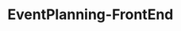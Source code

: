 # EventPlanning-FrontEnd
<!--planiverse-screengrab
<p align="center">
  <img width="960" src="./travelapprepo.png">
</p>

<p> JustGo Travel is the second project I created at <a href="https://perscholas.org/courses/software-engineer/software-engineer-atlanta/">Per Scholas'</a> Software Engineer Training using React.js. This is a fictitious website that focuses on travel and utilizes the Fetch method and UseEffect hook to make a request to <a href= "https://developers.google.com/maps/documentation/places/web-service">Google Maps' Places Autocomplete API</a> and <a href= "https://api-ninjas.com/api/bucketlist">API Ninja's Bucket List</a>. This is the <a href= "https://travelapp-f8sm.onrender.com/">live link</a> for my React Application.</p>
<hr></hr>

<h3>Application Features</h3>

<p>The homepage features a navigation menu bar that creates an orange underline when users hover over a specific navigation link. In the far right corner is the support link, represented by a '24/7' headset icon. When clicked, this opens up the default email client suggesting that the user may receive support by sending an email to the 'mailto' link address.<br> 

At the center of the homepage is the start button that leads users to the Bucket List Generator page. This page consists of three parts: Bucket List Generator, customer reviews, and the JustGo Travel's accolades.</p>

<h4>API Ninjas Data Source</h4>

<p>The first words on this page is a greeting to the user. There are several greeting options, namely, 'Good morning traveler', 'Good afternoon traveler', 'Good evening traveler', and 'Good night traveler'. The user is greeted with the greeting specific to their local time.</p>

<p>The heading prompts the user to be adventurous and click the 'Explore Now' button so that they can receive a bucklet list idea. This feature returns a random bucket list idea from <a href= "https://api-ninjas.com/api/bucketlist">API Ninjas</a>. When the user clicks the button, a yellow bucket appears on-screen and the idea is loaded above it. The bucket also consists of a button called, 'more adventure' which gives the user the opportunity to refresh the page, click the 'Explore Now' button again for another random bucket list idea. <br>

In addition, as the user begins to scroll 500 pixels away from the top of the page, a back to the top button is triggered so that users can use this shortcut, if needs be. This back to the top button is the JustGo Travel logo.</p>

<p>When users scroll downward, they are able to view the the customer reviews' section which is presented as a carousel with left and right arrows for direction. This carousel was created using an npm <a href="https://www.npmjs.com/package/react-elastic-carousel?activeTab=readme">react-elastic-carousel</a> package. Beneath the reviews' carousel is the company's awards and recoginition. This is displayed as a grid of three columns and the names of the fictitious companies (those that honored JustGo Travel) are included below. </p>

<h4>Google Maps Places Autocomplete Data Source</h4>

<p>This page consists of an Address Lookup feature in which users are able to type in a name of a place, anywhere in the world, and the table above the text input bar displays the latitude and longitude, as well as the address of the place. This was made possible by <a href= "https://www.npmjs.com/pack">Google Maps places library</a> which features a utility function to geocode and receive the latitude and longitude via Google Map's Geocoder API. Also, one can easily refresh their search by clicking the 'refresh search' button below the input bar.</p>

<p>The About navigation menu leads the users to a summary of the company's history. These paragraphs are placeholder text created by a <a href= "https://www.lipsum.com/">Lorem ipsum generator</a>. This page also features a photo grid layout of the employees at JustGo Travel and a section dedicated to partners of the company</p>
<hr></hr>

<h3>Technologies used:</h3>
 <ul>
  <li>React Library: <a href="https://react.dev/learn/writing-markup-with-jsx">JSX</a> and <a href="https://react.dev/">React.js</a>
  <li><a href="https://developer.chrome.com/docs/devtools/open/">Chrome DevTools</a></li>
  <li><a href= "https://developers.google.com/maps/documentation/places/web-service">Google Maps' Places Autocomplete API</a></li>
  <li><a href= "https://api-ninjas.com/api/bucketlist">API Ninja's Bucket List</a></li>
  <li><a href="https://render.com/">Render</a></li>
  <li><a href="https://www.figma.com/">Figma</a></li>
  <li><a href="https://docs.google.com/">Google Docs</a></li>
  <li><a href="https://code.visualstudio.com/">Visual Studio Code</a></li>
  <li><a href="https://github.com/">GitHub</a></li>
  <li><a href="https://coolors.co/">Coolors</a></li>
  <li><a href="https://www.lipsum.com/">Lorem Ipsum</a></li>
  <li><a href=https://www.adobe.com/products/illustrator.html">Adobe Illustrator</a></li>
  <li><a href="https://www.adobe.com/products/photoshop.html">Adobe Photoshop</a></li>
  <li><a href="https://www.flaticon.com/">Flaticon</a></li>
  <li><a href="https://www.freeconvert.com/video-compressor">Freeconvert</a></li>
  <li><a href="https://www.npmjs.com/package/pack">Npm Packages</a></li>
  <li><a href="https://www.freepik.com/">Freepik</a></li>
  <li><a href="https://www.pexels.com/">Pexels</a></li>  
  <li><a href="https://tenor.com/">Tenor</a></li> 
 </ul>
 
<hr></hr>

<h3>Planning Process</h3>
<p>Google docs was used to jot down ideas for this project. My wireframe was designed via Figma. The website's colors were sourced on Coolors; and animations were created via Adobe Photoshop and Illustrator, and some were sourced on Freepik.</p>

<hr></hr>

<h3>Wireframe</h3>
<img src="/wireframe.png">

<hr></hr>
<h3>Challenges</h3>
<ul>
<li>Sourcing an API that works, and does not require credit card payment</li>
<li>Linking images to display in the browser via the map method</li>
</ul>

<hr></hr>
<h3>Getting Started with Create React App</h3>

This project was bootstrapped with [Create React App](https://github.com/facebook/create-react-app).

## Available Scripts

In the project directory, you can run:

### `npm start`

Runs the app in the development mode.\
Open [http://localhost:3000](http://localhost:3000) to view it in your browser.

The page will reload when you make changes.\
You may also see any lint errors in the console.

### `npm test`

Launches the test runner in the interactive watch mode.\
See the section about [running tests](https://facebook.github.io/create-react-app/docs/running-tests) for more information.

### `npm run build`

Builds the app for production to the `build` folder.\
It correctly bundles React in production mode and optimizes the build for the best performance.

The build is minified and the filenames include the hashes.\
Your app is ready to be deployed!

See the section about [deployment](https://facebook.github.io/create-react-app/docs/deployment) for more information.

### `npm run eject`

**Note: this is a one-way operation. Once you `eject`, you can't go back!**

If you aren't satisfied with the build tool and configuration choices, you can `eject` at any time. This command will remove the single build dependency from your project.

Instead, it will copy all the configuration files and the transitive dependencies (webpack, Babel, ESLint, etc) right into your project so you have full control over them. All of the commands except `eject` will still work, but they will point to the copied scripts so you can tweak them. At this point you're on your own.

You don't have to ever use `eject`. The curated feature set is suitable for small and middle deployments, and you shouldn't feel obligated to use this feature. However we understand that this tool wouldn't be useful if you couldn't customize it when you are ready for it.

## Learn More

You can learn more in the [Create React App documentation](https://facebook.github.io/create-react-app/docs/getting-started).

To learn React, check out the [React documentation](https://reactjs.org/).

### Code Splitting

This section has moved here: [https://facebook.github.io/create-react-app/docs/code-splitting](https://facebook.github.io/create-react-app/docs/code-splitting)

### Analyzing the Bundle Size

This section has moved here: [https://facebook.github.io/create-react-app/docs/analyzing-the-bundle-size](https://facebook.github.io/create-react-app/docs/analyzing-the-bundle-size)

### Making a Progressive Web App

This section has moved here: [https://facebook.github.io/create-react-app/docs/making-a-progressive-web-app](https://facebook.github.io/create-react-app/docs/making-a-progressive-web-app)

### Advanced Configuration

This section has moved here: [https://facebook.github.io/create-react-app/docs/advanced-configuration](https://facebook.github.io/create-react-app/docs/advanced-configuration)

### Deployment

This section has moved here: [https://facebook.github.io/create-react-app/docs/deployment](https://facebook.github.io/create-react-app/docs/deployment)

### `npm run build` fails to minify

This section has moved here: [https://facebook.github.io/create-react-app/docs/troubleshooting#npm-run-build-fails-to-minify](https://facebook.github.io/create-react-app/docs/troubleshooting#npm-run-build-fails-to-minify)




-->

